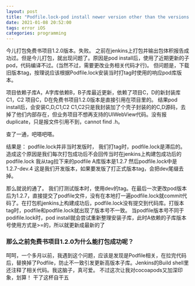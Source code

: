 ```yaml
---
layout: post
title: "Podfile.lock-pod install newer version other than the versions in it"
date: 2021-01-08 20:52:00
tags: error iOS
categories: programming
---
```


今儿打包免费书项目1.2.0版本。失败。
之前在jenkins上打包并输出包体积报告成功过。但是今儿打包，就出现问题了。原因是pod install后，使用了近期更新的子pod，代码编译不过。(当然不过，需要更改业务相关代码才行)。
但问题是，下载旧版本tag，按理说应该根据Podfile.lock安装当时打tag时使用的响应pod库版本。


项目依赖子库A，A字库依赖B，B子库最近更新，依赖了项目C，D的新封装库C1，C2
项目C，D在免费书项目1.2.0版本是直接引用在项目里的。
结果pod install后，会安装C,D,C1,C2
C1,C2只是我封装加了个壳子封装的的C,D源码，去掉了他们内部存在，但业务项目不想再支持的UIWebView代码。没有报duplicate，只是报文件引用不到，cannot find .h。

查了一通，吧嗒吧嗒。

结果是：
podfile.lock并非当时发版时，
我们打tag时，podfile.lock是滞后的。造成这个原因是我们每次打包成功后不会回传当时在jenkins上构建包成功后的podfile.lock
我从tag拉下来的podfile A库版本是1.2.7
然后podfile.lock中是1.2.7-dev.4 这是我们开发版本，如果要发版了打正式版本tag，会把dev尾缀去掉。

那么就说的通了。
我们打测试版本时，使用dev的tag。在最后一次更改pod版本后为1.2.7，直接提交了podfile文件，没有在本地打一遍podfile.lock就commit代码了。在打包机jenkins上构建成功后，podfile.lock没有提交到代码库。打版本tag时，podfile和podfile.lock就出现了版本号不一致。
当podfile版本号不同于podifile.lock时，pod install就会尝试重新整理安装子库，此时A依赖的子库版本号使用方式是>=的，所以就更新成最新的了

### 那么之前免费书项目1.2.0为什么能打包成功呢？
呵呵，一个多月以前，我遇到这个问题，应该是发现是Podfile相关，在拉完代码后，替换掉了Podfile，防止不一致引发更新高版本子库。Jenkins的Build shell里还注释了相关代码。我这脑子，真可爱。
不过这次让我对cocoapods又加深印象，划算！
干了这杯自干五



